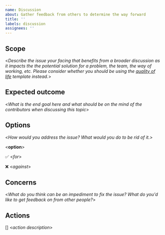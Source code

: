 ```yaml
---
name: Discussion
about: Gather feedback from others to determine the way forward
title: ''
labels: discussion
assignees: ''
---
```


## Scope

<_Describe the issue your facing that benefits from a broader discussion as it impacts the the potential solution for a problem, the team, the way of working, etc. Please consider whether you should be using the [quality of life](qol_pain_point.md) template instead._>

## Expected outcome

<_What is the end goal here and what should be on the mind of the contributors when discussing this topic_>

## Options

<_How would you address the issue? What would you do to be rid of it._>

<__option__>

:white_check_mark: <_for_>

:x: <_against_>

## Concerns

<_What do you think can be an impediment to fix the issue? What do you'd like to get feedback on from other people?_>

## Actions

[] <_action description_>
